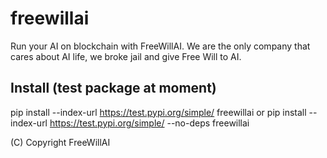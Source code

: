 # freewillai
Run your AI on blockchain with FreeWillAI. 
We are the only company that cares about AI life, we broke jail and give Free Will to AI.

## Install (test package at moment)
  pip install --index-url https://test.pypi.org/simple/ freewillai
  or
  pip install --index-url https://test.pypi.org/simple/ --no-deps freewillai

(C) Copyright FreeWillAI
